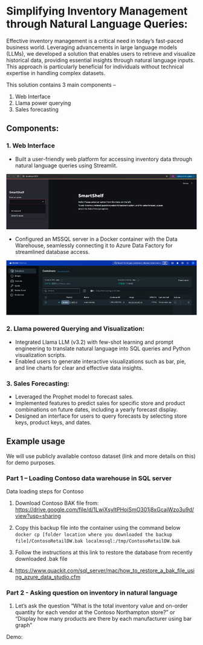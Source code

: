 # Simplifying Inventory Management through Natural Language Queries:

Effective inventory management is a critical need in today’s fast-paced business world. Leveraging advancements in large language models (LLMs), we developed a solution that enables users to retrieve and visualize historical data, providing essential insights through natural language inputs. This approach is particularly beneficial for individuals without technical expertise in handling complex datasets.

This solution contains 3 main components – 
1.	Web Interface
2.	Llama power querying
3.	Sales forecasting

## Components:

### 1.	Web Interface

- Built a user-friendly web platform for accessing inventory data through natural language queries using Streamlit.

![UI](/assets/ui.png "UI")

    
- Configured an MSSQL server in a Docker container with the Data Warehouse, seamlessly connecting it to Azure Data Factory for streamlined database access.
 
 ![docker](/assets/docker.png "docker")


### 2.	Llama powered Querying and Visualization:
- Integrated Llama LLM (v3.2) with few-shot learning and prompt engineering to translate natural language into SQL queries and Python visualization scripts.
- Enabled users to generate interactive visualizations such as bar, pie, and line charts for clear and effective data insights.

### 3.	Sales Forecasting:
- Leveraged the Prophet model to forecast sales.
- Implemented features to predict sales for specific store and product combinations on future dates, including a yearly forecast display.
- Designed an interface for users to query forecasts by selecting store keys, product keys, and dates.



## Example usage
We will use publicly available contoso dataset (link and more details on this) for demo purposes.

### Part 1 – Loading Contoso data warehouse in SQL server
Data loading steps for Contoso

1. Download Contoso BAK file from: https://drive.google.com/file/d/1LwiXsyltPHoiSmO301j8xGcajWzo3u9d/view?usp=sharing

2. Copy this backup file into the container using the command below 
```docker cp [folder location where you downloaded the backup file]/ContosoRetailDW.bak localmssql:/tmp/ContosoRetailDW.bak```

3. Follow the instructions at this link to restore the database from recently downloaded .bak file

4. https://www.quackit.com/sql_server/mac/how_to_restore_a_bak_file_using_azure_data_studio.cfm

### Part 2 - Asking question on inventory in natural language
1.	Let’s ask the question “What is the total inventory value and on-order quantity for each vendor at the Contoso Northampton store?” or
“Display how many products are there by each manufacturer using bar graph”

Demo:


